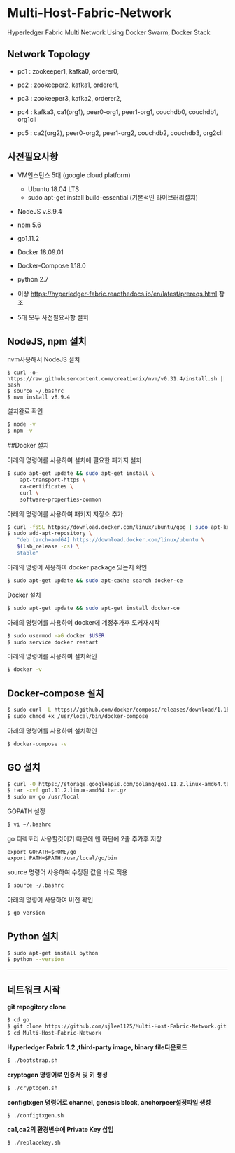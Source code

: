 # Multi-Host-Fabric-Network
Hyperledger Fabric Multi Network Using Docker Swarm, Docker Stack



## Network Topology

* pc1 :  zookeeper1, kafka0, orderer0, 

* pc2 :  zookeeper2, kafka1, orderer1, 

* pc3 :  zookeeper3, kafka2, orderer2, 

* pc4 :  kafka3, ca1(org1), peer0-org1, peer1-org1, couchdb0, couchdb1, org1cli

* pc5 :  ca2(org2), peer0-org2, peer1-org2, couchdb2, couchdb3, org2cli



## 사전필요사항

* VM인스턴스 5대 (google cloud platform)
  * Ubuntu 18.04 LTS
  * sudo apt-get install build-essential (기본적인 라이브러리설치)
* NodeJS v.8.9.4
* npm 5.6
* go1.11.2
* Docker 18.09.01
* Docker-Compose 1.18.0
* python 2.7
* 이상 https://hyperledger-fabric.readthedocs.io/en/latest/prereqs.html 참조

* 5대 모두 사전필요사항 설치



## NodeJS, npm 설치

nvm사용해서 NodeJS 설치

```shell
$ curl -o- https://raw.githubusercontent.com/creationix/nvm/v0.31.4/install.sh | bash
$ source ~/.bashrc
$ nvm install v8.9.4
```

설치완료 확인

```sh
$ node -v
$ npm -v
```



##Docker  설치

아래의 명령어를 사용하여 설치에 필요한 패키지 설치

```sh
$ sudo apt-get update && sudo apt-get install \
    apt-transport-https \
    ca-certificates \
    curl \
    software-properties-common
```

아래의 명령어를 사용하여 패키지 저장소 추가

```sh
$ curl -fsSL https://download.docker.com/linux/ubuntu/gpg | sudo apt-key add -
$ sudo add-apt-repository \
   "deb [arch=amd64] https://download.docker.com/linux/ubuntu \
   $(lsb_release -cs) \
   stable"
```

아래의 명렁어 사용하여 docker package 있는지 확인

```sh
$ sudo apt-get update && sudo apt-cache search docker-ce
```

Docker 설치

```sh
$ sudo apt-get update && sudo apt-get install docker-ce
```

아래의 명령어를 사용하여 docker에 계정추가후 도커재시작

```sh
$ sudo usermod -aG docker $USER
$ sudo service docker restart
```

아래의 명령어를 사용하여 설치확인

```sh
$ docker -v
```



## Docker-compose 설치

```sh
$ sudo curl -L https://github.com/docker/compose/releases/download/1.18.0/docker-compose-`uname -s`-`uname -m` -o /usr/local/bin/docker-compose
$ sudo chmod +x /usr/local/bin/docker-compose
```

아래의 명령어를 사용하여 설치확인

```sh
$ docker-compose -v
```



## GO 설치

```sh
$ curl -O https://storage.googleapis.com/golang/go1.11.2.linux-amd64.tar.gz
$ tar -xvf go1.11.2.linux-amd64.tar.gz
$ sudo mv go /usr/local
```

GOPATH 설정

```sh
$ vi ~/.bashrc
```

go 디렉토리 사용할것이기 때문에 맨 하단에 2줄 추가후 저장

```
export GOPATH=$HOME/go
export PATH=$PATH:/usr/local/go/bin
```

source 명령어 사용하여 수정된 값을 바로 적용

```sh
$ source ~/.bashrc
```

아래의 명령어 사용하여 버전 확인

```sh
$ go version
```



## Python 설치

```sh
$ sudo apt-get install python
$ python --version
```



---



## 네트워크 시작

**git repogitory clone**

```sh
$ cd go
$ git clone https://github.com/sjlee1125/Multi-Host-Fabric-Network.git
$ cd Multi-Host-Fabric-Network
```

**Hyperledger Fabric 1.2 ,third-party image, binary file다운로드**

```sh
$ ./bootstrap.sh
```

**cryptogen 명령어로 인증서 및 키 생성**

```sh
$ ./cryptogen.sh
```

**configtxgen 명령어로 channel,  genesis block, anchorpeer설정파일 생성**

```sh
$ ./configtxgen.sh
```

**ca1,ca2의 환경변수에 Private Key 삽입**

```sh
$ ./replacekey.sh
```





